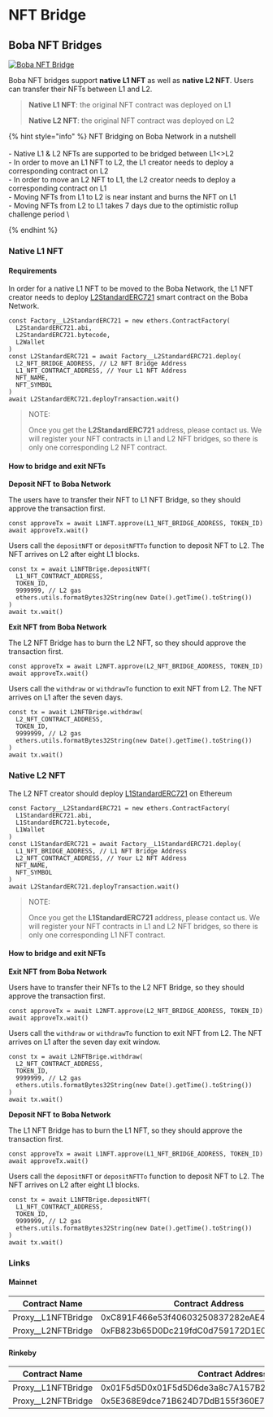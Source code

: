 # NFT Bridge

## Boba NFT Bridges

[![Boba NFT Bridge](https://user-images.githubusercontent.com/46272347/145503571-0b5e34c9-c55e-4ff8-8749-19a130d32958.png)](https://user-images.githubusercontent.com/46272347/145503571-0b5e34c9-c55e-4ff8-8749-19a130d32958.png)

Boba NFT bridges support **native L1 NFT** as well as **native L2 NFT**. Users can transfer their NFTs between L1 and L2.

> **Native L1 NFT**: the original NFT contract was deployed on L1
>
> **Native L2 NFT**: the original NFT contract was deployed on L2

{% hint style="info" %}
NFT Bridging on Boba Network in a nutshell\
\
\- Native L1 & L2 NFTs are supported to be bridged between L1<>L2\
\- In order to move an L1 NFT to L2, the L1 creator needs to deploy a corresponding contract on L2\
\- In order to move an L2 NFT to L1, the L2 creator needs to deploy a corresponding contract on L1\
\- Moving NFTs from L1 to L2 is near instant and burns the NFT on L1\
\- Moving NFTs from L2 to L1 takes 7 days due to the optimistic rollup challenge period \

{% endhint %}

### Native L1 NFT

#### Requirements

In order for a native L1 NFT to be moved to the Boba Network, the L1 NFT creator needs to  deploy [L2StandardERC721](https://github.com/omgnetwork/optimism-v2/tree/develop/packages/boba/contracts/contracts/standards) smart contract on the Boba Network.

```
const Factory__L2StandardERC721 = new ethers.ContractFactory(
  L2StandardERC721.abi,
  L2StandardERC721.bytecode,
  L2Wallet
)
const L2StandardERC721 = await Factory__L2StandardERC721.deploy(
  L2_NFT_BRIDGE_ADDRESS, // L2 NFT Bridge Address
  L1_NFT_CONTRACT_ADDRESS, // Your L1 NFT Address
  NFT_NAME, 
  NFT_SYMBOL
)
await L2StandardERC721.deployTransaction.wait()
```

> NOTE:
>
> Once you get the **L2StandardERC721** address, please contact us. We will register your NFT contracts in L1 and L2 NFT bridges, so there is only one corresponding L2 NFT contract.

#### How to bridge and exit NFTs

**Deposit NFT to Boba Network**

The users have to transfer their NFT to L1 NFT Bridge, so they should approve the transaction first.

```
const approveTx = await L1NFT.approve(L1_NFT_BRIDGE_ADDRESS, TOKEN_ID)
await approveTx.wait()
```

Users call the `depositNFT` or `depositNFTTo` function to deposit NFT to L2. The NFT arrives on L2 after eight L1 blocks.

```
const tx = await L1NFTBrige.depositNFT(
  L1_NFT_CONTRACT_ADDRESS,
  TOKEN_ID,
  9999999, // L2 gas
  ethers.utils.formatBytes32String(new Date().getTime().toString())
)
await tx.wait()
```

**Exit NFT from Boba Network**

The L2 NFT Bridge has to burn the L2 NFT, so they should approve the transaction first.

```
const approveTx = await L2NFT.approve(L2_NFT_BRIDGE_ADDRESS, TOKEN_ID)
await approveTx.wait()
```

Users call the `withdraw` or `withdrawTo` function to exit NFT from L2. The NFT arrives on L1 after the seven days.

```
const tx = await L2NFTBrige.withdraw(
  L2_NFT_CONTRACT_ADDRESS,
  TOKEN_ID,
  9999999, // L2 gas
  ethers.utils.formatBytes32String(new Date().getTime().toString())
)
await tx.wait()
```

### Native L2 NFT

The L2 NFT creator should deploy [L1StandardERC721](https://github.com/omgnetwork/optimism-v2/tree/develop/packages/boba/contracts/contracts/standards) on Ethereum

```
const Factory__L2StandardERC721 = new ethers.ContractFactory(
  L1StandardERC721.abi,
  L1StandardERC721.bytecode,
  L1Wallet
)
const L1StandardERC721 = await Factory__L1StandardERC721.deploy(
  L1_NFT_BRIDGE_ADDRESS, // L1 NFT Bridge Address
  L2_NFT_CONTRACT_ADDRESS, // Your L2 NFT Address
  NFT_NAME, 
  NFT_SYMBOL
)
await L2StandardERC721.deployTransaction.wait()
```

> NOTE:
>
> Once you get the **L1StandardERC721** address, please contact us. We will register your NFT contracts in L1 and L2 NFT bridges, so there is only one corresponding L1 NFT contract.

#### How to bridge and exit NFTs

**Exit NFT from Boba Network**

Users have to transfer their NFTs to the L2 NFT Bridge, so they should approve the transaction first.

```
const approveTx = await L2NFT.approve(L2_NFT_BRIDGE_ADDRESS, TOKEN_ID)
await approveTx.wait()
```

Users call the `withdraw` or `withdrawTo` function to exit NFT from L2. The NFT arrives on L1 after the seven day exit window.

```
const tx = await L2NFTBrige.withdraw(
  L2_NFT_CONTRACT_ADDRESS,
  TOKEN_ID,
  9999999, // L2 gas
  ethers.utils.formatBytes32String(new Date().getTime().toString())
)
await tx.wait()
```

**Deposit NFT to Boba Network**

The L1 NFT Bridge has to burn the L1 NFT, so they should approve the transaction first.

```
const approveTx = await L1NFT.approve(L1_NFT_BRIDGE_ADDRESS, TOKEN_ID)
await approveTx.wait()
```

Users call the `depositNFT` or `depositNFTTo` function to deposit NFT to L2. The NFT arrives on L2 after eight L1 blocks.

```
const tx = await L1NFTBrige.depositNFT(
  L1_NFT_CONTRACT_ADDRESS,
  TOKEN_ID,
  9999999, // L2 gas
  ethers.utils.formatBytes32String(new Date().getTime().toString())
)
await tx.wait()
```

### Links

#### Mainnet

| Contract Name        | Contract Address                           |
| -------------------- | ------------------------------------------ |
| Proxy\_\_L1NFTBridge | 0xC891F466e53f40603250837282eAE4e22aD5b088 |
| Proxy\_\_L2NFTBridge | 0xFB823b65D0Dc219fdC0d759172D1E098dA32f9eb |

#### Rinkeby

| Contract Name        | Contract Address                                    |
| -------------------- | --------------------------------------------------- |
| Proxy\_\_L1NFTBridge | 0x01F5d5D0x01F5d5D6de3a8c7A157B22FD331A1F177b7bE043 |
| Proxy\_\_L2NFTBridge | 0x5E368E9dce71B624D7DdB155f360E7A4969eB7aA          |
